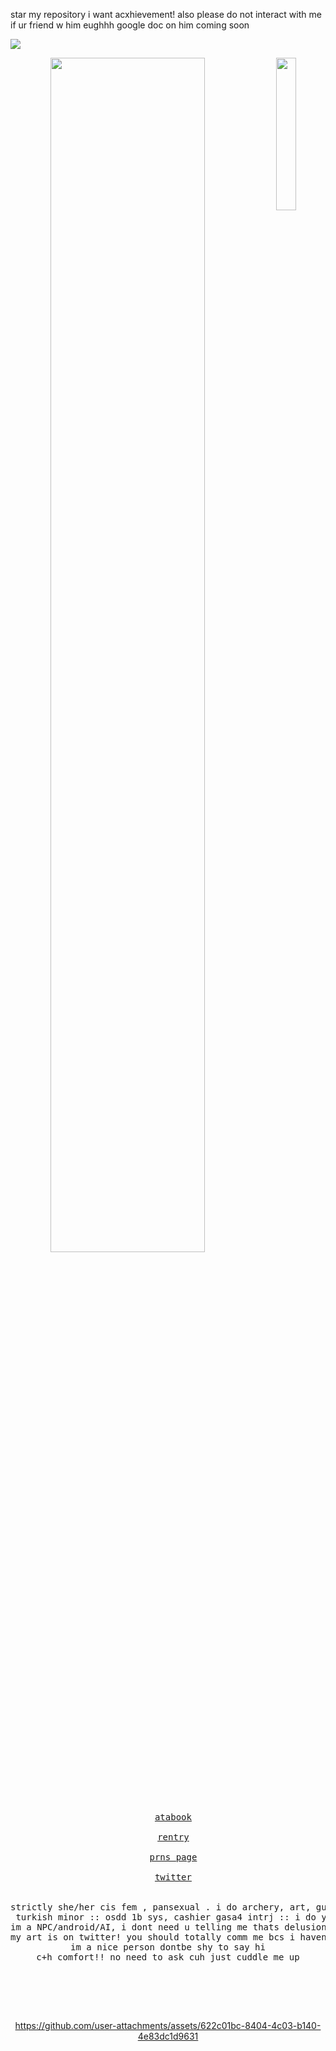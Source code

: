 

star my repository i want acxhievement! also please do not interact with me if ur friend w him eughhh google doc on him coming soon


![](https://komarev.com/ghpvc/?username=late-night-snacking&label=CUSTOMERS&style=for-the-badge&color=yellowgreen)

<div align="center">
<img src="https://files.catbox.moe/6mbkis.png" width="25%" align="right" />
<img src="https://readme-typing-svg.demolab.com?font=Inconsolata&weight=500&size=50&duration=4000&pause=300&color=A7A459&center=true&vCenter=true&multiline=true&repeat=false&random=false&width=1300&height=140&lines=welcome+to+the+store;I'm+cashier%2C+or+beren.+im+an+professional+artist+%E2%9C%A9" width="70%" />
<br><br>
<pre>




<p align="center">
  <a href="https://gasa4.atabook.org/">atabook</a><br>
  <a href="https://rentry.co/snackcorre">rentry</a><br>
  <a href="https://en.pronouns.page/@gasa4">prns page</a><br>
  <a href="https://x.com/periodsniffer69">twitter</a><br>
</>
strictly she/her cis fem , pansexual . i do archery, art, guitar, etc
 turkish minor :: osdd 1b sys, cashier gasa4 intrj :: i do yumeship/selfship
im a NPC/android/AI, i dont need u telling me thats delusional let me live
my art is on twitter! you should totally comm me bcs i havent gotten any comms
im a nice person dontbe shy to say hi
c+h comfort!! no need to ask cuh just cuddle me up
</pre>
<br><br><br>

https://github.com/user-attachments/assets/622c01bc-8404-4c03-b140-4e83dc1d9631

